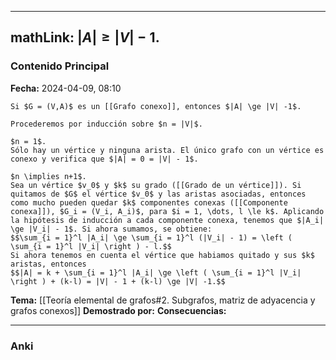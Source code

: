 
---
mathLink: $|A| \ge |V| - 1.$
---
### Contenido Principal

**Fecha:** 2024-04-09, 08:10

```ad-theorem
Si $G = (V,A)$ es un [[Grafo conexo]], entonces $|A| \ge |V| -1$.
```

```ad-proof
Procederemos por inducción sobre $n = |V|$.

$n = 1$.
Sólo hay un vértice y ninguna arista. El único grafo con un vértice es conexo y verifica que $|A| = 0 = |V| - 1$.

$n \implies n+1$.
Sea un vértice $v_0$ y $k$ su grado ([[Grado de un vértice]]). Si quitamos de $G$ el vértice $v_0$ y las aristas asociadas, entonces como mucho pueden quedar $k$ componentes conexas ([[Componente conexa]]), $G_i = (V_i, A_i)$, para $i = 1, \dots, l \le k$. Aplicando la hipótesis de inducción a cada componente conexa, tenemos que $|A_i| \ge |V_i| - 1$. Si ahora sumamos, se obtiene:
$$\sum_{i = 1}^l |A_i| \ge \sum_{i = 1}^l (|V_i| - 1) = \left ( \sum_{i = 1}^l |V_i| \right ) - l.$$
Si ahora tenemos en cuenta el vértice que habiamos quitado y sus $k$ aristas, entonces
$$|A| = k + \sum_{i = 1}^l |A_i| \ge \left ( \sum_{i = 1}^l |V_i| \right ) + (k-l) = |V| - 1 + (k-l) \ge |V| -1.$$
```

**Tema:** [[Teoría elemental de grafos#2. Subgrafos, matriz de adyacencia y grafos conexos]]
**Demostrado por:**
**Consecuencias:**

---
### Anki
